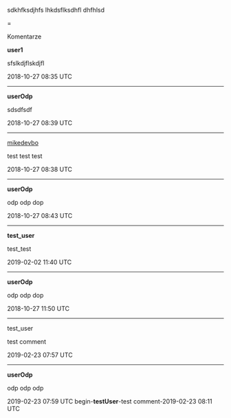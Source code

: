 sdkhfksdjhfs
lhkdsflksdhfl
dhfhlsd

=

Komentarze

**user1**

sfslkdjflskdjfl

2018-10-27 08:35 UTC

---
<p />

**userOdp**

sdsdfsdf

2018-10-27 08:39 UTC

---
<p />

[mikedevbo](https://ddtd.pl)

test test test

2018-10-27 08:38 UTC

---
<p />

**userOdp**

odp odp dop

2018-10-27 08:43 UTC

---
<p />

**test_user**

test_test

2019-02-02 11:40 UTC

---
<p />

**userOdp**

odp odp dop

2018-10-27 11:50 UTC

---
<p />

test_user

test comment

2019-02-23 07:57 UTC

---
<p />

**userOdp**

odp odp odp

2019-02-23 07:59 UTC
begin-**testUser**-test comment-2019-02-23 08:11 UTC